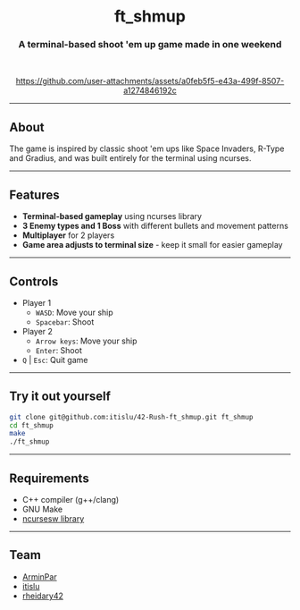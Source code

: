 <div align="center">

# ft_shmup
### A terminal-based shoot 'em up game made in one weekend

<br>

https://github.com/user-attachments/assets/a0feb5f5-e43a-499f-8507-a1274846192c

</div>

---

## About

The game is inspired by classic shoot 'em ups like Space Invaders, R-Type and Gradius, and was built entirely for the terminal using ncurses.

---

## Features

- **Terminal-based gameplay** using ncurses library
- **3 Enemy types and 1 Boss** with different bullets and movement patterns
- **Multiplayer** for 2 players
- **Game area adjusts to terminal size** - keep it small for easier gameplay

---

## Controls

- Player 1
  - `WASD`: Move your ship
  - `Spacebar`: Shoot
- Player 2
  - `Arrow keys`: Move your ship
  - `Enter`: Shoot
- `Q` | `Esc`: Quit game

---

## Try it out yourself

```bash
git clone git@github.com:itislu/42-Rush-ft_shmup.git ft_shmup
cd ft_shmup
make
./ft_shmup
```

---

## Requirements

- C++ compiler (g++/clang)
- GNU Make
- [ncursesw library](https://invisible-island.net/ncurses/)

---

## Team

- [ArminPar](https://github.com/ArminPar)
- [itislu](https://github.com/itislu)
- [rheidary42](https://github.com/rheidary42)
